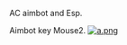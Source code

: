 AC aimbot and Esp.

Aimbot key Mouse2.
[![a.png](https://i.postimg.cc/L6nXHpkP/a.png)](https://postimg.cc/crGZmPb1)
